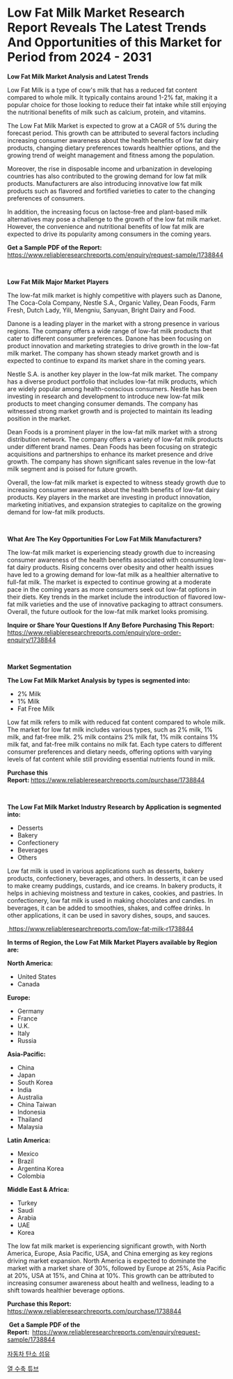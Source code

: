 <p><h1>Low Fat Milk Market Research Report Reveals The Latest Trends And Opportunities of this Market for Period from 2024 - 2031</h1></p><p><strong>Low Fat Milk Market Analysis and Latest Trends</strong></p>
<p><p>Low Fat Milk is a type of cow's milk that has a reduced fat content compared to whole milk. It typically contains around 1-2% fat, making it a popular choice for those looking to reduce their fat intake while still enjoying the nutritional benefits of milk such as calcium, protein, and vitamins.</p><p>The Low Fat Milk Market is expected to grow at a CAGR of 5% during the forecast period. This growth can be attributed to several factors including increasing consumer awareness about the health benefits of low fat dairy products, changing dietary preferences towards healthier options, and the growing trend of weight management and fitness among the population.</p><p>Moreover, the rise in disposable income and urbanization in developing countries has also contributed to the growing demand for low fat milk products. Manufacturers are also introducing innovative low fat milk products such as flavored and fortified varieties to cater to the changing preferences of consumers.</p><p>In addition, the increasing focus on lactose-free and plant-based milk alternatives may pose a challenge to the growth of the low fat milk market. However, the convenience and nutritional benefits of low fat milk are expected to drive its popularity among consumers in the coming years.</p></p>
<p><strong>Get a Sample PDF of the Report:&nbsp;</strong> <a href="https://www.reliableresearchreports.com/enquiry/request-sample/1738844">https://www.reliableresearchreports.com/enquiry/request-sample/1738844</a></p>
<p>&nbsp;</p>
<p><strong>Low Fat Milk Major Market Players</strong></p>
<p><p>The low-fat milk market is highly competitive with players such as Danone, The Coca-Cola Company, Nestle S.A., Organic Valley, Dean Foods, Farm Fresh, Dutch Lady, Yili, Mengniu, Sanyuan, Bright Dairy and Food. </p><p>Danone is a leading player in the market with a strong presence in various regions. The company offers a wide range of low-fat milk products that cater to different consumer preferences. Danone has been focusing on product innovation and marketing strategies to drive growth in the low-fat milk market. The company has shown steady market growth and is expected to continue to expand its market share in the coming years.</p><p>Nestle S.A. is another key player in the low-fat milk market. The company has a diverse product portfolio that includes low-fat milk products, which are widely popular among health-conscious consumers. Nestle has been investing in research and development to introduce new low-fat milk products to meet changing consumer demands. The company has witnessed strong market growth and is projected to maintain its leading position in the market.</p><p>Dean Foods is a prominent player in the low-fat milk market with a strong distribution network. The company offers a variety of low-fat milk products under different brand names. Dean Foods has been focusing on strategic acquisitions and partnerships to enhance its market presence and drive growth. The company has shown significant sales revenue in the low-fat milk segment and is poised for future growth.</p><p>Overall, the low-fat milk market is expected to witness steady growth due to increasing consumer awareness about the health benefits of low-fat dairy products. Key players in the market are investing in product innovation, marketing initiatives, and expansion strategies to capitalize on the growing demand for low-fat milk products.</p></p>
<p>&nbsp;</p>
<p><strong>What Are The Key Opportunities For Low Fat Milk Manufacturers?</strong></p>
<p><p>The low-fat milk market is experiencing steady growth due to increasing consumer awareness of the health benefits associated with consuming low-fat dairy products. Rising concerns over obesity and other health issues have led to a growing demand for low-fat milk as a healthier alternative to full-fat milk. The market is expected to continue growing at a moderate pace in the coming years as more consumers seek out low-fat options in their diets. Key trends in the market include the introduction of flavored low-fat milk varieties and the use of innovative packaging to attract consumers. Overall, the future outlook for the low-fat milk market looks promising.</p></p>
<p><strong>Inquire or Share Your Questions If Any Before Purchasing This Report:</strong> <a href="https://www.reliableresearchreports.com/enquiry/pre-order-enquiry/1738844">https://www.reliableresearchreports.com/enquiry/pre-order-enquiry/1738844</a></p>
<p>&nbsp;</p>
<p><strong>Market Segmentation</strong></p>
<p><strong>The Low Fat Milk Market Analysis by types is segmented into:</strong></p>
<p><ul><li>2% Milk</li><li>1% Milk</li><li>Fat Free Milk</li></ul></p>
<p><p>Low fat milk refers to milk with reduced fat content compared to whole milk. The market for low fat milk includes various types, such as 2% milk, 1% milk, and fat-free milk. 2% milk contains 2% milk fat, 1% milk contains 1% milk fat, and fat-free milk contains no milk fat. Each type caters to different consumer preferences and dietary needs, offering options with varying levels of fat content while still providing essential nutrients found in milk.</p></p>
<p><strong>Purchase this Report:&nbsp;</strong><a href="https://www.reliableresearchreports.com/purchase/1738844">https://www.reliableresearchreports.com/purchase/1738844</a></p>
<p>&nbsp;</p>
<p><strong>The Low Fat Milk Market Industry Research by Application is segmented into:</strong></p>
<p><ul><li>Desserts</li><li>Bakery</li><li>Confectionery</li><li>Beverages</li><li>Others</li></ul></p>
<p><p>Low fat milk is used in various applications such as desserts, bakery products, confectionery, beverages, and others. In desserts, it can be used to make creamy puddings, custards, and ice creams. In bakery products, it helps in achieving moistness and texture in cakes, cookies, and pastries. In confectionery, low fat milk is used in making chocolates and candies. In beverages, it can be added to smoothies, shakes, and coffee drinks. In other applications, it can be used in savory dishes, soups, and sauces.</p></p>
<p><a href="https://www.reliableresearchreports.com/low-fat-milk-r1738844">&nbsp;https://www.reliableresearchreports.com/low-fat-milk-r1738844</a></p>
<p><strong>In terms of Region, the Low Fat Milk Market Players available by Region are:</strong></p>
<p>
    <p> <strong> North America: </strong>
        <ul>
            <li>United States</li>
            <li>Canada</li>
        </ul>
        </p> 
    <p> <strong> Europe: </strong>
        <ul>
            <li>Germany</li>
            <li>France</li>
            <li>U.K.</li>
            <li>Italy</li>
            <li>Russia</li>
        </ul>
        </p> 
    <p> <strong> Asia-Pacific: </strong>
        <ul>
            <li>China</li>
            <li>Japan</li>
            <li>South Korea</li>
            <li>India</li>
            <li>Australia</li>
            <li>China Taiwan</li>
            <li>Indonesia</li>
            <li>Thailand</li>
            <li>Malaysia</li>
        </ul>
        </p> 
    <p> <strong> Latin America: </strong>
        <ul>
            <li>Mexico</li>
            <li>Brazil</li>
            <li>Argentina Korea</li>
            <li>Colombia</li>
        </ul>
        </p> 
    <p> <strong> Middle East & Africa: </strong>
        <ul>
            <li>Turkey</li>
            <li>Saudi</li>
            <li>Arabia</li>
            <li>UAE</li>
            <li>Korea</li>
        </ul>
    </p>
    </p>
<p><p>The low fat milk market is experiencing significant growth, with North America, Europe, Asia Pacific, USA, and China emerging as key regions driving market expansion. North America is expected to dominate the market with a market share of 30%, followed by Europe at 25%, Asia Pacific at 20%, USA at 15%, and China at 10%. This growth can be attributed to increasing consumer awareness about health and wellness, leading to a shift towards healthier beverage options.</p></p>
<p><strong>Purchase this Report: </strong><a href="https://www.reliableresearchreports.com/purchase/1738844">https://www.reliableresearchreports.com/purchase/1738844</a></p>
<p>&nbsp;<strong>Get a Sample PDF of the Report:&nbsp;&nbsp;</strong><a href="https://www.reliableresearchreports.com/enquiry/request-sample/1738844">https://www.reliableresearchreports.com/enquiry/request-sample/1738844</a></p>
<p><strong></strong></p>
<p><p><a href="https://github.com/JeromeRtyau89966/Market-Research-Report-List-1/blob/main/896559817666.md">자동차 탄소 섬유</a></p><p><a href="https://github.com/TimmyMann6767/Market-Research-Report-List-1/blob/main/247942117665.md">열 수축 튜브</a></p></p>